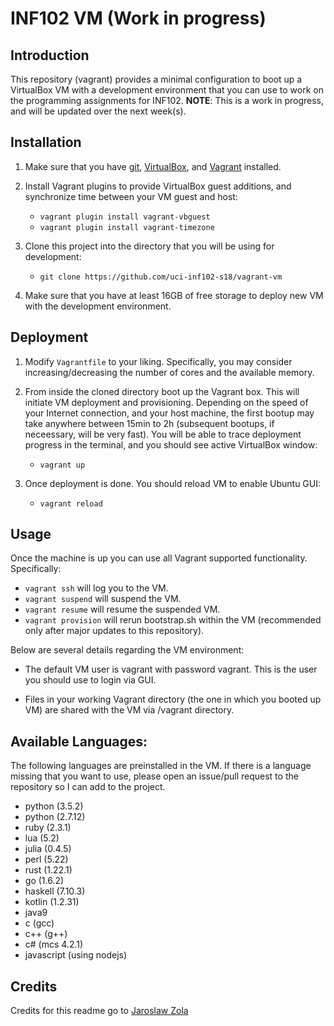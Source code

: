 # INF102 VM (Work in progress)

## Introduction
This repository (vagrant) provides a minimal configuration to boot up a VirtualBox VM with a development environment that you can use to work on the programming assignments for INF102. **NOTE**: This is a work in progress, and will be updated over the next week(s). 

## Installation

1. Make sure that you have [git](https://git-scm.com), [VirtualBox](https://www.virtualbox.org), and [Vagrant](https://www.vagrantup.com) installed.
2. Install Vagrant plugins to provide VirtualBox guest additions, and synchronize time between your VM guest and host:
	+ `vagrant plugin install vagrant-vbguest`
	+ `vagrant plugin install vagrant-timezone`
3. Clone this project into the directory that you will be using for development:
	+ `git clone https://github.com/uci-inf102-s18/vagrant-vm`

4. Make sure that you have at least 16GB of free storage to deploy new VM with the development environment.

## Deployment

1. Modify `Vagrantfile` to your liking. Specifically, you may consider increasing/decreasing the number of cores and the available memory.

2. From inside the cloned directory boot up the Vagrant box. This will initiate VM deployment and provisioning. Depending on the speed of your Internet connection, and your host machine, the first bootup may take anywhere between 15min to 2h (subsequent bootups, if neceessary, will be very fast). You will be able to trace deployment
progress in the terminal, and you should see active VirtualBox window:
	+ ```vagrant up```

3. Once deployment is done. You should reload VM to enable Ubuntu GUI:
	+ ```vagrant reload```

## Usage

Once the machine is up you can use all Vagrant supported functionality. Specifically:

+ ```vagrant ssh``` will log you to the VM.
+ ```vagrant suspend``` will suspend the VM.
+ ```vagrant resume``` will resume the suspended VM.
+ ```vagrant provision``` will rerun bootstrap.sh within the VM (recommended only after major updates to this repository).

Below are several details regarding the VM environment:
+ The default VM user is vagrant with password vagrant. This is the user you should use to login via GUI.

+ Files in your working Vagrant directory (the one in which you booted up VM) are shared with the VM via /vagrant directory.

## Available Languages:
The following languages are preinstalled in the VM. If there is a language missing that you want to use, please open an issue/pull request to the repository so I can add to the project.

+ python (3.5.2)
+ python (2.7.12)
+ ruby (2.3.1)
+ lua (5.2)
+ julia (0.4.5)
+ perl (5.22)
+ rust (1.22.1)
+ go (1.6.2)
+ haskell (7.10.3)
+ kotlin (1.2.31)
+ java9
+ c (gcc)
+ c++ (g++)
+ c# (mcs 4.2.1)
+ javascript (using nodejs)

## Credits
Credits for this readme go to [Jaroslaw Zola](https://gitlab.com/UBCSE250/vagrant/tree/master)
